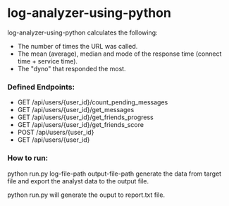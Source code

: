 log-analyzer-using-python
=========================

log-analyzer-using-python calculates the following:

<ul>
<li>The number of times the URL was called.</li>
<li>The mean (average), median and mode of the response time (connect time + service time).</li>
<li>The "dyno" that responded the most.</li>
</ul>
<h3>Defined Endpoints:</h3>

<ul>
<li>GET /api/users/{user_id}/count_pending_messages</li>
<li>GET /api/users/{user_id}/get_messages</li>
<li>GET /api/users/{user_id}/get_friends_progress</li>
<li>GET /api/users/{user_id}/get_friends_score</li>
<li>POST /api/users/{user_id}</li>
<li>GET /api/users/{user_id}</li>
</ul>

<h3> How to run:</h3>
python run.py log-file-path output-file-path generate the data from target file and export the analyst data to the output file.

python run.py will generate the ouput to report.txt file.

